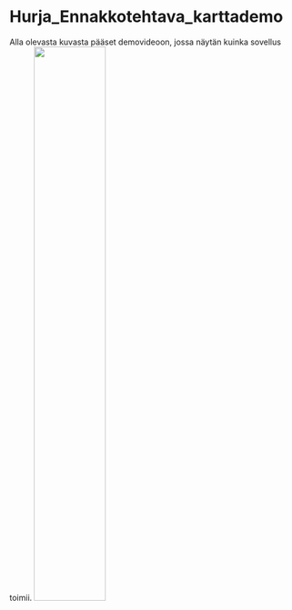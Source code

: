 # Hurja_Ennakkotehtava_karttademo


Alla olevasta kuvasta pääset demovideoon, jossa näytän kuinka sovellus toimii.
[<img src="https://cdn.pixabay.com/photo/2016/11/19/03/08/youtube-1837872_960_720.png" width="50%">](https://youtu.be/xi4EYzvd-80 "Hurjademo")
